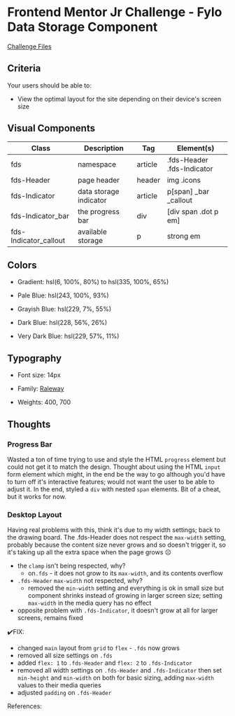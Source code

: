 # Frontend Mentor Jr Challenge - Fylo Data Storage Component

[Challenge Files](https://www.frontendmentor.io/challenges/fylo-data-storage-component-1dZPRbV5n)

## Criteria

Your users should be able to:

- View the optimal layout for the site depending on their device's screen size

## Visual Components

| Class                 | Description            | Tag     | Element(s)                 |
| --------------------- | ---------------------- | ------- | -------------------------- |
| fds                   | namespace              | article | .fds-Header .fds-Indicator |
| fds-Header            | page header            | header  | img .icons                 |
| fds-Indicator         | data storage indicator | article | p[span] \_bar \_callout    |
| fds-Indicator_bar     | the progress bar       | div     | [div span .dot p em]       |
| fds-Indicator_callout | available storage      | p       | strong em                  |

## Colors

- Gradient: hsl(6, 100%, 80%) to hsl(335, 100%, 65%)

- Pale Blue: hsl(243, 100%, 93%)
- Grayish Blue: hsl(229, 7%, 55%)
- Dark Blue: hsl(228, 56%, 26%)
- Very Dark Blue: hsl(229, 57%, 11%)

## Typography

- Font size: 14px

- Family: [Raleway](https://fonts.google.com/specimen/Raleway)
- Weights: 400, 700

## Thoughts

### Progress Bar

Wasted a ton of time trying to use and style the HTML `progress` element but
could not get it to match the design. Thought about using the HTML `input` form
element which might, in the end be the way to go although you'd have to turn off
it's interactive features; would not want the user to be able to adjust it. In
the end, styled a `div` with nested `span` elements. Bit of a cheat, but it
works for now.

### Desktop Layout

Having real problems with this, think it's due to my width settings; back to the
drawing board. The .fds-Header does not respect the `max-width` setting,
probably because the content size never grows and so doesn't trigger it, so it's
taking up all the extra space when the page grows ☹️

- the `clamp` isn't being respected, why?
  - on`.fds` - it does not grow to its `max-width`, and its contents overflow
- `.fds-Header` `max-width` not respected, why?
  - removed the `min-width` setting and everything is ok in small size but
    component shrinks instead of growing in larger screen size; setting
    `max-width` in the media query has no effect
- opposite problem with `.fds-Indicator`, it doesn't grow at all for larger
  screens, remains fixed

✔️FIX:

- changed `main` layout from `grid` to `flex` - `.fds` now grows
- removed all size settings on `.fds`
- added `flex: 1` to `.fds-Header` and `flex: 2` to `.fds-Indicator`
- removed all width settings on `.fds-Header` and `.fds-Indicator` then set
  `min-height` and `min-width` on both for basic sizing, adding `max-width`
  values to their media queries
- adjusted `padding` on `.fds-Header`

References:

